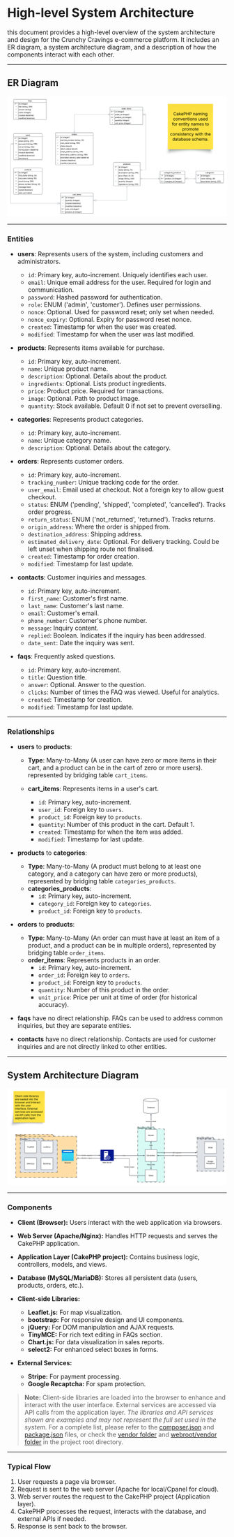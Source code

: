 
# High-level System Architecture
this document provides a high-level overview of the system architecture and design for the Crunchy Cravings e-commerce platform. It includes an ER diagram, a system architecture diagram, and a description of how the components interact with each other.

---

## ER Diagram
<img src="erd/CrunchyCravings-Iteration2-ERD.png" alt="Crunchy Cravings ERD"/>

---

### Entities

- **users**: Represents users of the system, including customers and administrators.
    - `id`: Primary key, auto-increment. Uniquely identifies each user.
    - `email`: Unique email address for the user. Required for login and communication.
    - `password`: Hashed password for authentication.
    - `role`: ENUM ('admin', 'customer'). Defines user permissions.
    - `nonce`: Optional. Used for password reset; only set when needed.
    - `nonce_expiry`: Optional. Expiry for password reset nonce.
    - `created`: Timestamp for when the user was created.
    - `modified`: Timestamp for when the user was last modified.


- **products**: Represents items available for purchase.
    - `id`: Primary key, auto-increment.
    - `name`: Unique product name.
    - `description`: Optional. Details about the product.
    - `ingredients`: Optional. Lists product ingredients.
    - `price`: Product price. Required for transactions.
    - `image`: Optional. Path to product image.
    - `quantity`: Stock available. Default 0 if not set to prevent overselling.


- **categories**: Represents product categories.
    - `id`: Primary key, auto-increment.
    - `name`: Unique category name.
    - `description`: Optional. Details about the category.


- **orders**: Represents customer orders.
    - `id`: Primary key, auto-increment.
    - `tracking_number`: Unique tracking code for the order.
    - `user_email`: Email used at checkout. Not a foreign key to allow guest checkout.
    - `status`: ENUM ('pending', 'shipped', 'completed', 'cancelled'). Tracks order progress.
    - `return_status`: ENUM ('not_returned', 'returned'). Tracks returns.
    - `origin_address`: Where the order is shipped from.
    - `destination_address`: Shipping address.
    - `estimated_delivery_date`: Optional. For delivery tracking. Could be left unset when shipping route not finalised.
    - `created`: Timestamp for order creation.
    - `modified`: Timestamp for last update.


- **contacts**: Customer inquiries and messages.
    - `id`: Primary key, auto-increment.
    - `first_name`: Customer's first name.
    - `last_name`: Customer's last name.
    - `email`: Customer's email.
    - `phone_number`: Customer's phone number.
    - `message`: Inquiry content.
    - `replied`: Boolean. Indicates if the inquiry has been addressed.
    - `date_sent`: Date the inquiry was sent.


- **faqs**: Frequently asked questions.
    - `id`: Primary key, auto-increment.
    - `title`: Question title.
    - `answer`: Optional. Answer to the question.
    - `clicks`: Number of times the FAQ was viewed. Useful for analytics.
    - `created`: Timestamp for creation.
    - `modified`: Timestamp for last update.

---

### Relationships
- **users** to **products**:
  - **Type**: Many-to-Many (A user can have zero or more items in their cart, and a product can be in the cart of zero or more users).
  represented by bridging table `cart_items`.

  - **cart_items**: Represents items in a user's cart.
      - `id`: Primary key, auto-increment.
      - `user_id`: Foreign key to `users`.
      - `product_id`: Foreign key to `products`.
      - `quantity`: Number of this product in the cart. Default 1.
      - `created`: Timestamp for when the item was added.
      - `modified`: Timestamp for last update.


- **products** to **categories**:
  - **Type**: Many-to-Many (A product must belong to at least one category, and a category can have zero or more products), represented by bridging table `categories_products`.
  - **categories_products**:
      - `id`: Primary key, auto-increment.
      - `category_id`: Foreign key to `categories`.
      - `product_id`: Foreign key to `products`.


- **orders** to **products**:
  - **Type**: Many-to-Many (An order can must have at least an item of a product, and a product can be in multiple orders), represented by bridging table `order_items`.
  - **order_items**: Represents products in an order.
      - `id`: Primary key, auto-increment.
      - `order_id`: Foreign key to `orders`.
      - `product_id`: Foreign key to `products`.
      - `quantity`: Number of this product in the order.
      - `unit_price`: Price per unit at time of order (for historical accuracy).


- **faqs** have no direct relationship. FAQs can be used to address common inquiries, but they are separate entities.


- **contacts** have no direct relationship. Contacts are used for customer inquiries and are not directly linked to other entities.

---

## System Architecture Diagram
<img src="img/CrunchyCravings-System_Diagram.png" alt="Crunchy Cravings System Diagram"/>

---

### Components
- **Client (Browser):** Users interact with the web application via browsers.
- **Web Server (Apache/Nginx):** Handles HTTP requests and serves the CakePHP application.
- **Application Layer (CakePHP project):** Contains business logic, controllers, models, and views.
- **Database (MySQL/MariaDB):** Stores all persistent data (users, products, orders, etc.).

- **Client-side Libraries:**
    - **Leaflet.js:** For map visualization.
    - **bootstrap:** For responsive design and UI components.
    - **jQuery:** For DOM manipulation and AJAX requests.
    - **TinyMCE:** For rich text editing in FAQs section.
    - **Chart.js:** For data visualization  in sales reports.
    - **select2:** For enhanced select boxes in forms.

- **External Services:**
  - **Stripe:** For payment processing.
  - **Google Recaptcha:** For spam protection.

> **Note:**
> Client-side libraries are loaded into the browser to enhance and interact with the user interface.
> External services are accessed via API calls from the application layer.
> *The libraries and API services shown are examples and may not represent the full set used in the system.*
> For a complete list, please refer to the [composer.json](../composer.json) and [package.json](../package.json) files, or check the [vendor folder](../vendor) and [webroot/vendor folder](../webroot/vendor) in the project root directory.

---

### Typical Flow
1. User requests a page via browser.
2. Request is sent to the web server (Apache for local/Cpanel for cloud).
3. Web server routes the request to the CakePHP project (Application layer).
4. CakePHP processes the request, interacts with the database, and external APIs if needed.
5. Response is sent back to the browser.
